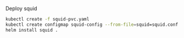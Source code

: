 Deploy squid
```bash
kubectl create -f squid-pvc.yaml
kubectl create configmap squid-config --from-file=squid=squid.conf
helm install squid .
```
